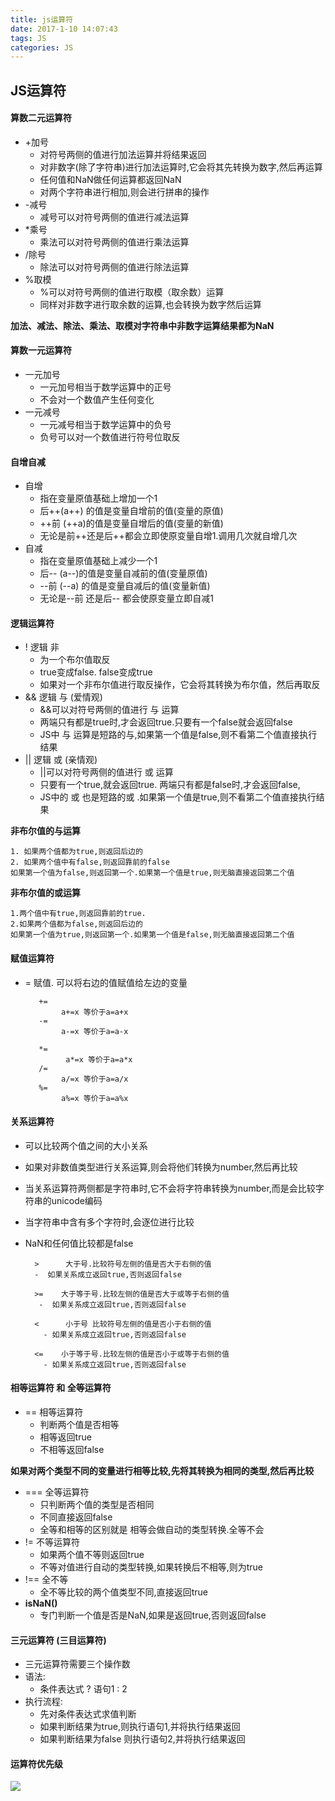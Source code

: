 ```yaml
---
title: js运算符
date: 2017-1-10 14:07:43
tags: JS
categories: JS
---
```


## JS运算符
#### 算数二元运算符
- +加号
	- 对符号两侧的值进行加法运算并将结果返回
	- 对非数字(除了字符串)进行加法运算时,它会将其先转换为数字,然后再运算
	- 任何值和NaN做任何运算都返回NaN
	- 对两个字符串进行相加,则会进行拼串的操作
- -减号
	- 减号可以对符号两侧的值进行减法运算
- *乘号
	- 乘法可以对符号两侧的值进行乘法运算
- /除号
	- 除法可以对符号两侧的值进行除法运算
- %取模
   - %可以对符号两侧的值进行取模（取余数）运算
   - 同样对非数字进行取余数的运算,也会转换为数字然后运算
   
**加法、减法、除法、乘法、取模对字符串中非数字运算结果都为NaN** 

#### 算数一元运算符
- 一元加号
	- 一元加号相当于数学运算中的正号
	- 不会对一个数值产生任何变化
- 一元减号
	- 一元减号相当于数学运算中的负号
	- 负号可以对一个数值进行符号位取反

#### 自增自减
- 自增
	- 指在变量原值基础上增加一个1
	- 后++(a++) 的值是变量自增前的值(变量的原值)
	- ++前 (++a)的值是变量自增后的值(变量的新值)
	- 无论是前++还是后++都会立即使原变量自增1.调用几次就自增几次
- 自减
	- 指在变量原值基础上减少一个1
	- 后-- (a--)的值是变量自减前的值(变量原值)
	- --前 (--a) 的值是变量自减后的值(变量新值)
	- 无论是--前 还是后-- 都会使原变量立即自减1
	
#### 逻辑运算符
- ! 逻辑 非
	- 为一个布尔值取反
	- true变成false. false变成true
	- 如果对一个非布尔值进行取反操作，它会将其转换为布尔值，然后再取反
- && 逻辑 与 (爱情观)
    - &&可以对符号两侧的值进行 与 运算
    - 两端只有都是true时,才会返回true.只要有一个false就会返回false
    - JS中 与 运算是短路的与,如果第一个值是false,则不看第二个值直接执行结果
- || 逻辑 或 (亲情观)
    - ||可以对符号两侧的值进行 或 运算
    - 只要有一个true,就会返回true. 两端只有都是false时,才会返回false,
    - JS中的 或 也是短路的或 .如果第一个值是true,则不看第二个值直接执行结果
    
**非布尔值的与运算**

	1. 如果两个值都为true,则返回后边的
	2. 如果两个值中有false,则返回靠前的false
	如果第一个值为false,则返回第一个.如果第一个值是true,则无脑直接返回第二个值

**非布尔值的或运算**

	1.两个值中有true,则返回靠前的true.
	2.如果两个值都为false,则返回后边的
	如果第一个值为true,则返回第一个.如果第一个值是false,则无脑直接返回第二个值

#### 赋值运算符
- = 赋值. 可以将右边的值赋值给左边的变量

         +=
              a+=x 等价于a=a+x
         -=
              a-=x 等价于a=a-x

         *=
               a*=x 等价于a=a*x
         /=
              a/=x 等价于a=a/x
         %=
              a%=x 等价于a=a%x


#### 关系运算符
- 可以比较两个值之间的大小关系
- 如果对非数值类型进行关系运算,则会将他们转换为number,然后再比较 
- 当关系运算符两侧都是字符串时,它不会将字符串转换为number,而是会比较字符串的unicode编码
- 当字符串中含有多个字符时,会逐位进行比较
- NaN和任何值比较都是false

		>      大于号.比较符号左侧的值是否大于右侧的值
		-  如果关系成立返回true,否则返回false
		
		>=    大于等于号.比较左侧的值是否大于或等于右侧的值
		 -  如果关系成立返回true,否则返回false
		
		<      小于号 比较符号左侧的值是否小于右侧的值
		  - 如果关系成立返回true,否则返回false
		
		<=    小于等于号.比较左侧的值是否小于或等于右侧的值
		  - 如果关系成立返回true,否则返回false

#### 相等运算符 和 全等运算符
- == 相等运算符
	- 判断两个值是否相等
	- 相等返回true
	- 不相等返回false
	
**如果对两个类型不同的变量进行相等比较,先将其转换为相同的类型,然后再比较**

- === 全等运算符
	- 只判断两个值的类型是否相同
	- 不同直接返回false
	- 全等和相等的区别就是 相等会做自动的类型转换.全等不会
- != 不等运算符
	- 如果两个值不等则返回true
	- 不等对值进行自动的类型转换,如果转换后不相等,则为true
- !== 全不等
	- 全不等比较的两个值类型不同,直接返回true
- **isNaN()**
	- 专门判断一个值是否是NaN,如果是返回true,否则返回false
	

#### 三元运算符 (三目运算符)
- 三元运算符需要三个操作数
- 语法:
	- 条件表达式 ? 语句1 : 2
- 执行流程:
	- 先对条件表达式求值判断
	- 如果判断结果为true,则执行语句1,并将执行结果返回
	- 如果判断结果为false 则执行语句2,并将执行结果返回

#### 运算符优先级
![](http://i.imgur.com/SfIUon2.png)